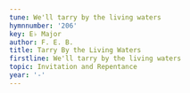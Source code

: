 ```yaml
---
tune: We'll tarry by the living waters
hymnnumber: '206'
key: E♭ Major
author: F. E. B.
title: Tarry By the Living Waters
firstline: We'll tarry by the living waters
topic: Invitation and Repentance
year: '-'
---
```

